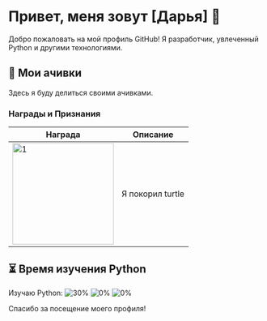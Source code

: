 # Привет, меня зовут [Дарья] 👋

Добро пожаловать на мой профиль GitHub! Я разработчик, увлеченный Python и другими технологиями.

## 📜 Мои ачивки

Здесь я буду делиться своими ачивками.

### Награды и Признания

| Награда | Описание |
|------------|-----------|
| <img src="https://i.ibb.co/rwFWSrv/image-3.png" alt="1" width="200"/> | Я покорил turtle |

## ⏳ Время изучения Python

Изучаю Python:
![30%](https://progress-bar.dev/30/?title=LVL1)
![0%](https://progress-bar.dev/0/?title=LVL2)
![0%](https://progress-bar.dev/0/?title=LVL3)

Спасибо за посещение моего профиля! 

